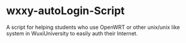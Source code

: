 # wxxy-autoLogin-Script
A script for helping students who use OpenWRT or other unix/unix like system in WuxiUniversity to easily auth their Internet.
